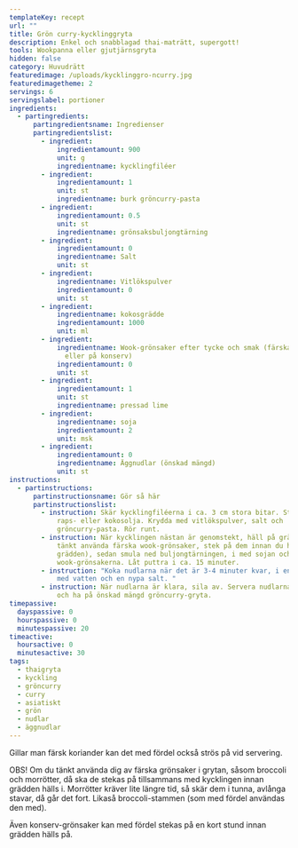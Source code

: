 ```yaml
---
templateKey: recept
url: ""
title: Grön curry-kycklinggryta
description: Enkel och snabblagad thai-maträtt, supergott!
tools: Wookpanna eller gjutjärnsgryta
hidden: false
category: Huvudrätt
featuredimage: /uploads/kycklinggro-ncurry.jpg
featuredimagetheme: 2
servings: 6
servingslabel: portioner
ingredients:
  - partingredients:
      partingredientsname: Ingredienser
      partingredientslist:
        - ingredient:
            ingredientamount: 900
            unit: g
            ingredientname: kycklingfiléer
        - ingredient:
            ingredientamount: 1
            unit: st
            ingredientname: burk gröncurry-pasta
        - ingredient:
            ingredientamount: 0.5
            unit: st
            ingredientname: grönsaksbuljongtärning
        - ingredient:
            ingredientamount: 0
            ingredientname: Salt
            unit: st
        - ingredient:
            ingredientname: Vitlökspulver
            ingredientamount: 0
            unit: st
        - ingredient:
            ingredientname: kokosgrädde
            ingredientamount: 1000
            unit: ml
        - ingredient:
            ingredientname: Wook-grönsaker efter tycke och smak (färska och/eller frysta
              eller på konserv)
            ingredientamount: 0
            unit: st
        - ingredient:
            ingredientamount: 1
            unit: st
            ingredientname: pressad lime
        - ingredient:
            ingredientname: soja
            ingredientamount: 2
            unit: msk
        - ingredient:
            ingredientamount: 0
            ingredientname: Äggnudlar (önskad mängd)
            unit: st
instructions:
  - partinstructions:
      partinstructionsname: Gör så här
      partinstructionslist:
        - instruction: Skär kycklingfiléerna i ca. 3 cm stora bitar. Stek dem en stund i
            raps- eller kokosolja. Krydda med vitlökspulver, salt och
            gröncurry-pasta. Rör runt.
        - instruction: När kycklingen nästan är genomstekt, häll på grädden (OBS - om du
            tänkt använda färska wook-grönsaker, stek på dem innan du har på
            grädden), sedan smula ned buljongtärningen, i med sojan och
            wook-grönsakerna. Låt puttra i ca. 15 minuter.
        - instruction: "Koka nudlarna när det är 3-4 minuter kvar, i en separat kastrull
            med vatten och en nypa salt. "
        - instruction: När nudlarna är klara, sila av. Servera nudlarna direkt på talriken
            och ha på önskad mängd gröncurry-gryta.
timepassive:
  dayspassive: 0
  hourspassive: 0
  minutespassive: 20
timeactive:
  hoursactive: 0
  minutesactive: 30
tags:
  - thaigryta
  - kyckling
  - gröncurry
  - curry
  - asiatiskt
  - grön
  - nudlar
  - äggnudlar
---
```

G﻿illar man färsk koriander kan det med fördel också strös på vid servering.

OBS! Om du tänkt använda dig av färska grönsaker i grytan, såsom broccoli och morrötter, då ska de stekas på tillsammans med kycklingen  innan grädden hälls i. Morrötter kräver lite längre tid, så skär dem i tunna, avlånga stavar, då går det fort. Likaså broccoli-stammen (som med fördel användas den med). 

Även konserv-grönsaker kan med fördel stekas på en kort stund innan grädden hälls på.